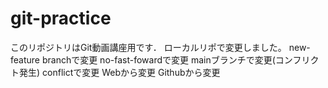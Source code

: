 # git-practice
このリポジトリはGit動画講座用です．
ローカルリポで変更しました。
new-feature branchで変更
no-fast-fowardで変更
mainブランチで変更(コンフリクト発生)
conflictで変更
Webから変更
Githubから変更
